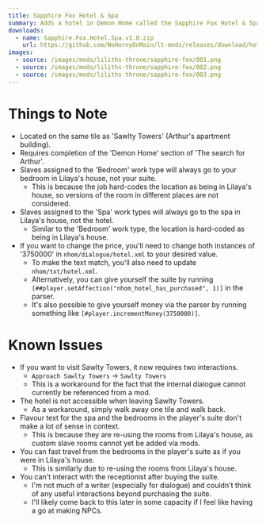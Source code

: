 ```yaml
---
title: Sapphire Fox Hotel & Spa
summary: Adds a hotel in Demon Home called the Sapphire Fox Hotel & Spa.
downloads:
  - name: Sapphire.Fox.Hotel.Spa.v1.0.zip
    url: https://github.com/NoHornyOnMain/lt-mods/releases/download/hotel-v1.0/Sapphire.Fox.Hotel.Spa.v1.0.zip
images:
  - source: /images/mods/liliths-throne/sapphire-fox/001.png
  - source: /images/mods/liliths-throne/sapphire-fox/002.png
  - source: /images/mods/liliths-throne/sapphire-fox/003.png
---
```

# Things to Note
- Located on the same tile as 'Sawlty Towers' (Arthur's apartment building).
- Requires completion of the 'Demon Home' section of 'The search for Arthur'.
- Slaves assigned to the 'Bedroom' work type will always go to your bedroom in Lilaya's house, not your suite.
    - This is because the job hard-codes the location as being in Lilaya's house, so versions of the room in different places are not considered.
- Slaves assigned to the 'Spa' work types will always go to the spa in Lilaya's house, not the hotel.
    - Similar to the 'Bedroom' work type, the location is hard-coded as being in Lilaya's house.
- If you want to change the price, you'll need to change both instances of '3750000' in `nhom/dialogue/hotel.xml` to your desired value.
    - To make the text match, you'll also need to update `nhom/txt/hotel.xml`.
    - Alternatively, you can give yourself the suite by running `[##player.setAffection("nhom_hotel_has_purchased", 1)]` in the parser.
    - It's also possible to give yourself money via the parser by running something like `[#player.incrementMoney(3750000)]`.

# Known Issues
- If you want to visit Sawlty Towers, it now requires two interactions.
    - `Approach Sawlty Towers` -> `Sawlty Towers`
    - This is a workaround for the fact that the internal dialogue cannot currently be referenced from a mod.
- The hotel is not accessible when leaving Sawlty Towers.
    - As a workaround, simply walk away one tile and walk back.
- Flavour text for the spa and the bedrooms in the player's suite don't make a lot of sense in context.
    - This is because they are re-using the rooms from Lilaya's house, as custom slave rooms cannot yet be added via mods.
- You can fast travel from the bedrooms in the player's suite as if you were in Lilaya's house.
    - This is similarly due to re-using the rooms from Lilaya's house.
- You can't interact with the receptionist after buying the suite.
    - I'm not much of a writer (especially for dialogue) and couldn't think of any useful interactions beyond purchasing the suite.
    - I'll likely come back to this later in some capacity if I feel like having a go at making NPCs.
